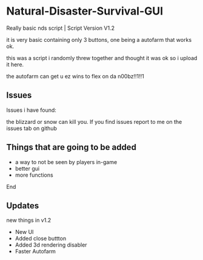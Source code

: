 # Natural-Disaster-Survival-GUI
Really basic nds script |  Script Version V1.2

it is very basic containing only 3 buttons, one being a autofarm that works ok.

this was a script i randomly threw together and thought it was ok so i upload it here.

the autofarm can get u ez wins to flex on da n00bz!!1!!1

## Issues

Issues i have found: 

the blizzard or snow can kill you. If you find issues report to me on the issues tab on github

## Things that are going to be added

* a way to not be seen by players in-game
* better gui
* more functions

End

## Updates
new things in v1.2

* New UI 
* Added close buttton 
* Added 3d rendering disabler
* Faster Autofarm
